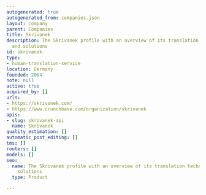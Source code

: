 ```yaml
---
autogenerated: true
autogenerated_from: companies.json
layout: company
parent: Companies
title: Skrivanek
description: The Skrivanek profile with an overview of its translation technologies
  and solutions
id: skrivanek
type:
- human-translation-service
location: Germany
founded: 2004
note: null
active: true
acquired_by: []
urls:
- https://skrivanek.com/
- https://www.crunchbase.com/organization/skrivanek
apis:
- slug: skrivanek-api
  name: Skrivanek
quality_estimation: []
automatic_post_editing: []
tms: []
routers: []
models: []
seo:
  name: The Skrivanek profile with an overview of its translation technologies and
    solutions
  type: Product

---
```


